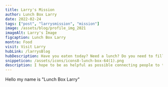 ```yaml
---
title: Larry's Mission
author: Lunch Box Larry
date: 2022-02-24
tags: ["post", "larrysmission", "mission"]
image: /assets/blog/profile_img_2021
imageAlt: Larry's Image
figcaption: Lunch Box Larry 
montra: Food
visit: Visit Larry
hubLink: /larrysBlog
hubDescription: Have you eaten today? Need a lunch? Do you need to fill the cupboards a bit? Let's hook you up, I love to eat so do my friends.
snippeticon: /assets/icons/icons8-lunch-box-64(1).png
description: I hope to be as helpful as possible connecting people to the right resources.
---
```


Hello my name is "Lunch Box Larry"
